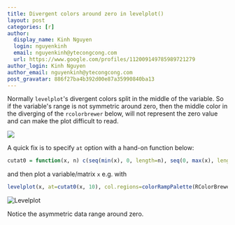 ```yaml
---
title: Divergent colors around zero in levelplot()
layout: post
categories: [r]
author:
  display_name: Kinh Nguyen
  login: nguyenkinh
  email: nguyenkinh@ytecongcong.com
  url: https://www.google.com/profiles/112009149785989721279
author_login: Kinh Nguyen
author_email: nguyenkinh@ytecongcong.com
post_gravatar: 886f27ba4b392d00e87a35990840ba13
---
```


Normally `levelplot`'s divergent colors split in the middle of the variable. So if the variable's range is not symmetric around zero, then the middle color in the diverging of the `rcolorbrewer` below, will not represent the zero value and can make the plot difficult to read.

![](https://i.imgur.com/XEjVcG9.png)

A quick fix is to specify `at` option with a hand-on function below: 

```r
cutat0 = function(x, n) c(seq(min(x), 0, length=n), seq(0, max(x), length=n))[-n]
```

and then plot a variable/matrix `x` e.g. with

```r
levelplot(x, at=cutat0(x, 10), col.regions=colorRampPalette(RColorBrewer::brewer.pal(8, 'RdGy')))
```

![Levelplot](https://i.imgur.com/NI0127R.png)

Notice the asymmetric data range around zero.
